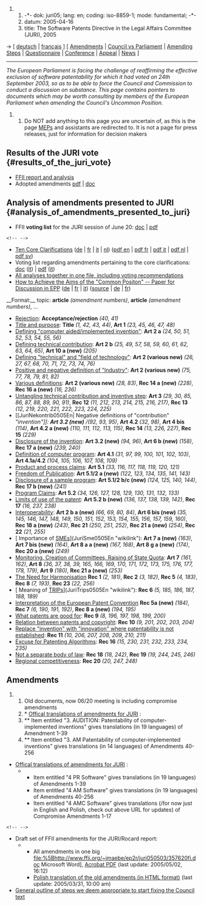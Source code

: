 1.  1.  -\*- dok: juri05; lang: en; coding: iso-8859-1; mode:
        fundamental; -\*-
    2.  datum: 2005-04-16
    3.  title: The Software Patents Directive in the Legal Affairs
        Committee (JURI), 2005

-\> \[ [ deutsch](Plen05De "wikilink") \| [
français](Plen05Fr "wikilink") \] \[
[Amendments](http://swpat.ffii.org/papers/europarl0309/amends05/juri0504 "wikilink")
\| [Council vs
Parliament](http://swpat.ffii.org/papers/europarl0309/cons0401/tab "wikilink")
\| [ Amending Steps](ConsStep0406En "wikilink") \| [
Questionnaire](MepsQuest05En "wikilink") \| [
Conference](Konf0506En "wikilink") \|
[Appeal](http://swpat.ffii.org/papers/europarl0309/call/0504/ "wikilink")
\| [ News](SwpatcninoEn "wikilink") \]

------------------------------------------------------------------------

*The European Parliament is facing the challenge of reaffirming the
effective exclusion of software patentability for which it had voted on
24th September 2003, so as to be able to force the Council and
Commission to conduct a discussion on substance. This page contains
pointers to documents which may be worth consulting by members of the
European Parliament when amending the Council\'s Uncommon Position.*

1.  1.  Do NOT add anything to this page you are uncertain of, as this
        is the page [MEPs](MEPs "wikilink") and assistants are
        redirected to. It is not a page for press releases, just for
        information for decision makers

## Results of the JURI vote {#results_of_the_juri_vote}

-   [FFII report and
    analysis](http://wiki.ffii.org/Juri050620En "wikilink")
-   Adopted amendments
    [pdf](http://swpat.ffii.org/papers/europarl0309/amends05/juri0504/20050620txtadopteJURIen.pdf "wikilink")
    \|
    [doc](http://swpat.ffii.org/papers/europarl0309/amends05/juri0504/20050620txtadopteJURIen.doc "wikilink")

## Analysis of amendments presented to JURI {#analysis_of_amendments_presented_to_juri}

-   FFII **voting list** for the JURI session of June 20:
    [doc](http://swpat.ffii.org/papers/europarl0309/amends05/juri0504/listevoteFFII.doc "wikilink")
    \|
    [pdf](http://swpat.ffii.org/papers/europarl0309/amends05/juri0504/listevoteFFII.pdf "wikilink")

```{=html}
<!-- -->
```
-   [Ten Core
    Clarifications](http://swpat.ffii.org/papers/europarl0309/amends05/juri0504/ "wikilink")
    ([de](http://swpat.ffii.org/papers/europarl0309/amends05/juri0504/index.de.html "wikilink")
    \|
    [fr](http://swpat.ffii.org/papers/europarl0309/amends05/juri0504/index.fr.html "wikilink")
    \|
    [it](http://swpat.ffii.org/papers/europarl0309/amends05/juri0504/index.it.html "wikilink")
    \|
    [nl](http://swpat.ffii.org/papers/europarl0309/amends05/juri0504/index.nl.html "wikilink"))
    ([pdf
    en](http://swpat.ffii.org/papers/europarl0309/amends05/juri0504/core.en.pdf "wikilink")
    \| [pdf
    fr](http://swpat.ffii.org/papers/europarl0309/amends05/juri0504/core.fr.pdf "wikilink")
    \| [pdf
    it](http://swpat.ffii.org/papers/europarl0309/amends05/juri0504/core.it.pdf "wikilink")
    \| [pdf
    nl](http://swpat.ffii.org/papers/europarl0309/amends05/juri0504/core.nl.pdf "wikilink")
    \| [pdf
    sv](http://www.ffii.se/erik/misc/Tio_Centrala_F%f6rtydliganden.pdf "wikilink"))
-   Voting list regarding amendments pertaining to the core
    clarifications:
    [doc](http://swpat.ffii.org/papers/europarl0309/amends05/juri0504/FFII_core_voting_list.doc "wikilink")
    ([it](http://swpat.ffii.org/papers/europarl0309/amends05/juri0504/FFII_core_voting_list.it.doc "wikilink"))
    \|
    [pdf](http://swpat.ffii.org/papers/europarl0309/amends05/juri0504/FFII_core_voting_list.pdf "wikilink")
    ([it](http://swpat.ffii.org/papers/europarl0309/amends05/juri0504/FFII_core_voting_list.it.pdf "wikilink"))
-   [All analyses together in one file, including voting
    recommendations](http://swpat.ffii.org/papers/europarl0309/amends05/juri0504/amendment-analysis.pdf "wikilink")
-   [How to Achieve the Aims of the \"Common Positon\" \-- Paper for
    Discussion in
    EPP](http://swpat.ffii.org/papers/europarl0309/amends05/juri0504/ffiiepp050615.en.pdf "wikilink")
    ([de](http://swpat.ffii.org/papers/europarl0309/amends05/juri0504/ffiiepp050615.de.pdf "wikilink")
    \|
    [fr](http://swpat.ffii.org/papers/europarl0309/amends05/juri0504/ffiiepp050615.fr.pdf "wikilink")
    \|
    [it](http://swpat.ffii.org/papers/europarl0309/amends05/juri0504/ffiiepp050615.it.pdf "wikilink"))
    ([source](http://swpat.ffii.org/papers/europarl0309/amends05/juri0504/ffiiepp050615.en.tex "wikilink")
    \|
    [de](http://swpat.ffii.org/papers/europarl0309/amends05/juri0504/ffiiepp050615.de.tex "wikilink")
    \|
    [fr](http://swpat.ffii.org/papers/europarl0309/amends05/juri0504/ffiiepp050615.fr.tex "wikilink"))

\_\_Format:\_\_ topic: **article** *(amendment numbers)*, **article**
*(amendment numbers)*, \...

-   [ Rejection](JuriRejekt0505En "wikilink"): **Acceptance/rejection**
    *(40, 41)*
-   [ Title and purpose](JuriObjekt0505En "wikilink"): **Title** *(1,
    42, 43, 44)*, **Art 1** *(23, 45, 46, 47, 48)*
-   [ Defining \"computer aided/implemented
    invention\"](JuriCxidef0505En "wikilink"): **Art 2 a** *(24, 50, 51,
    52, 53, 54, 55, 56)*
-   [ Defining technical contribution](JuriKontrib0505En "wikilink"):
    **Art 2 b** *(25, 49, 57, 58, 59, 60, 61, 62, 63, 64, 65)*, **Art 10
    a (new)** *(205)*
-   [ Defining \"technical\" and \"field of
    technology\"](JuriTech0505En "wikilink"): **Art 2 (various new)**
    *(26, 27, 67, 68, 70, 71, 72, 73, 74, 76)*
-   [ Positive and negative definition of
    \"Industry\"](JuriIndustr0505En "wikilink"): **Art 2 (various new)**
    *(75, 77, 78, 79, 81, 82)*
-   [ Various definitions](JuriVardef0505En "wikilink"): **Art 2
    (various new)** *(28, 83)*, **Rec 14 a (new)** *(228)*, **Rec 16 a
    (new)** *(16, 236)*
-   [ Untangling technical contribution and inventive
    step](JuriInvstep0505En "wikilink"): **Art 3** *(29, 30, 85, 86, 87,
    88, 89, 90, 91)*, **Rec 12** *(11, 212, 213, 214, 215, 216, 217)*,
    **Rec 13** *(12, 219, 220, 221, 222, 223, 224, 225)*
-   \[\[JuriNekontrib0505En\| Negative definitions of \"contribution\"
    *\"invention\"\]\]: **Art 3.2 (new)** /(92, 93, 95)*, **Art 4.2**
    *(32, 98)*, **Art 4 bis** *(114)*, **Art 4.2 a (new)** *(110, 111,
    112, 113, 115)*, **Rec 14** *(13, 226, 227)*, **Rec 15** *(229)*
-   [ Disclosure of the invention](JuriDivulg0505En "wikilink"): **Art
    3.2 (new)** *(94, 96)*, **Art 6 b (new)** *(158)*, **Rec 17 a
    (new)** *(239, 240)*
-   [ Definition of computer program](JuriProg0505En "wikilink"): **Art
    4.1** *(31, 97, 99, 100, 101, 102, 103)*, **Art 4.1a/4.2** *(104,
    105, 106, 107, 108, 109)*
-   [ Product and process claims](JuriProdproc0505En "wikilink"): **Art
    5.1** *(33, 116, 117, 118, 119, 120, 121)*
-   [ Freedom of Publication](JuriPubl0505En "wikilink"): **Art 5.1/2 a
    (new)** *(122, 123, 134, 135, 141, 143)*
-   [ Disclosure of a sample program](JuriProgtext0505En "wikilink"):
    **Art 5.1/2 b/c (new)** *(124, 125, 140, 144)*, **Rec 17 b (new)**
    *(241)*
-   [ Program Claims](JuriProgklm0505En "wikilink"): **Art 5.2** *(34,
    126, 127, 128, 129, 130, 131, 132, 133)*
-   [ Limits of use of the patent](JuriVarlim0505En "wikilink"): **Art
    5.2 b (new)** *(136, 137, 138, 139, 142)*, **Rec 17** *(16, 237,
    238)*
-   [ Interoperability](JuriInterop0505En "wikilink"): **Art 2 b a
    (new)** *(66, 69, 80, 84)*, **Art 6 bis (new)** *(35, 145, 146, 147,
    148, 149, 150, 151, 152, 153, 154, 155, 156, 157, 159, 160)*, **Rec
    18 a (new)** *(243)*, **Rec 21** *(250, 251, 252)*, **Rec 21 a
    (new)** *(254)*, **Rec 22** *(21, 255)*
-   [ Importance of [SMEs](SMEs "wikilink")](JuriSme0505En "wikilink"):
    **Art 7 a (new)** *(163)*, **Art 7 bis (new)** *(164)*, **Art 8 a a
    (new)** *(167, 168)*, **Art 8 g a (new)** *(174)*, **Rec 20 a
    (new)** *(249)*
-   [ Monitoring, Creation of Committees, Raising of State
    Quota](JuriObserv0505En "wikilink"): **Art 7** *(161, 162)*, **Art
    8** *(36, 37, 38, 39, 165, 166, 169, 170, 171, 172, 173, 175, 176,
    177, 178, 179)*, **Art 9** *(180)*, **Rec 21 a (new)** *(253)*
-   [ The Need for Harmonisation](JuriHarmon0505En "wikilink") **Rec 1**
    *(2, 181)*, **Rec 2** *(3, 182)*, **Rec 5** *(4, 183)*, **Rec 8**
    *(7, 193)*, **Rec 23** *(22, 256)*
-   [ Meaning of [TRIPs](TRIPs "wikilink")](JuriTrips0505En "wikilink"):
    **Rec 6** *(5, 185, 186, 187, 188, 189)*
-   [ Interpretation of the European Patent
    Convention](JuriEpc0505En "wikilink") **Rec 5a (new)** *(184)*,
    **Rec 7** *(6, 190, 191, 192)*, **Rec 8 a (new)** *(194, 195)*
-   [ What patents are good for](JuriPatbon0505En "wikilink"): **Rec 9**
    *(8, 196, 197, 198, 199, 200)*
-   [ Relation between patents and
    copyright](JuriAutor0505En "wikilink"): **Rec 10** *(9, 201, 202,
    203, 204)*
-   [ Replace \"invention\" with \"innovation\" where patentability is
    not established](JuriPatinv0505En "wikilink"): **Rec 11** *(10, 206,
    207, 208, 209, 210, 211)*
-   [ Excuse for Patenting Algorithms](JuriAlgor0505En "wikilink"):
    **Rec 16** *(15, 230, 231, 232, 233, 234, 235)*
-   [ Not a separate body of law](JuriSuigen0505En "wikilink"): **Rec
    18** *(18, 242)*, **Rec 19** *(19, 244, 245, 246)*
-   [ Regional competitiveness](JuriProtekt0505En "wikilink"): **Rec
    20** *(20, 247, 248)*

## Amendments

1.  1.  Old documents, now 06/20 meeting is including compromise
        amendments
    2.  \* [Offical translations of amendments for
        JURI](http://www.europarl.eu.int/meetdocs/2004_2009/organes/JURI/JURI_20050523_1500_audition.htm)
        :
    3.  \*\* Item entitled \"3. AUDITION: Patentability of
        computer-implemented inventions\" gives translations (in 19
        languages) of Amendment 1-39
    4.  \*\* Item entitled \"3. AM Patentability of computer-implemented
        inventions\" gives translations (in 14 languages) of Amendments
        40-256

-   [Offical translations of amendments for
    JURI](http://www.europarl.eu.int/meetdocs/2004_2009/organes/JURI/JURI_20050620_1500.htm "wikilink")
    :
    -   -   Item entitled \"4 PR Software\" gives translations (in 19
            languages) of Amendments 1-39
        -   Item entitled \"4 AM Software\" gives translations (in 19
            languages) of Amendments 40-256
        -   Item entitled \"4 AMC Software\" gives translations (/for
            now just in English and Polish, check out above URL for
            updates) of Compromise Amendments 1-17

```{=html}
<!-- -->
```
-   Draft set of FFII amendments for the JURI/Rocard report:
    -   -   All amendments in one big
            <file:%5Bhttp://www.ffii.org/~jmaebe/ep2r/juri050503/357620fi.doc>
            Microsoft Word\], [Acrobat
            PDF](http://www.ffii.org/~jmaebe/ep2r/juri050503/am_all_FFII_Rocard.pdf "wikilink")
            (last update: 2005/05/02, 16:12)
        -   [Polish translation of the old amendments (in HTML
            format)](http://www.isoc.org.pl/wiki/index.php/Patenty/FFII280305 "wikilink")
            (last update: 2005/03/31, 10:00 am)
-   [General outline of steps we deem appropriate to start fixing the
    Council
    text](http://swpat.ffii.org/letters/cons0406/step/#steps "wikilink")
